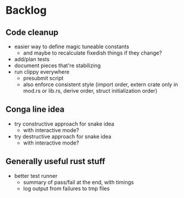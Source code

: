 # Backlog

## Code cleanup

- easier way to define magic tuneable constants
	- and maybe to recalculate fixedish things if they change?
- add/plan tests
- document pieces that're stabilizing
- run clippy everywhere
	- presubmit script
	- also enforce consistent style (import order, extern crate only in mod.rs or lib.rs, derive order, struct initialization order)

## Conga line idea

- try constructive approach for snake idea
	- with interactive mode?
- try destructive approach for snake idea
	- with interactive mode?

## Generally useful rust stuff

- better test runner
	- summary of pass/fail at the end, with timings
	- log output from failures to tmp files
